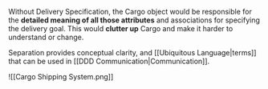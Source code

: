 Without Delivery Specification, the Cargo object would be responsible for the **detailed meaning of all those attributes** and associations for specifying the delivery goal. This would **clutter up** Cargo and make it harder to understand or change.

Separation provides conceptual clarity, and [[Ubiquitous Language|terms]] that can be used in [[DDD Communication|Communication]].

![[Cargo Shipping System.png]]